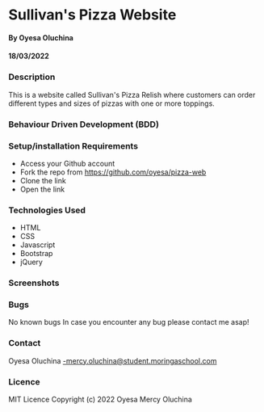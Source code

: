 # Sullivan's Pizza Website
#### By Oyesa Oluchina
#### 18/03/2022  

### Description
This is a website called Sullivan's Pizza Relish where customers can order different types and sizes of pizzas with one or more toppings. 

### Behaviour Driven Development (BDD)


### Setup/installation Requirements
 * Access your Github account
 * Fork the repo from https://github.com/oyesa/pizza-web
 * Clone the link
 * Open the link 

 ### Technologies Used
 - HTML
 - CSS
 - Javascript 
 - Bootstrap 
 - jQuery

### Screenshots


### Bugs
No known bugs
In case you encounter any bug please contact me asap!

### Contact
Oyesa Oluchina -mercy.oluchina@student.moringaschool.com

 ### Licence
 MIT Licence
 Copyright (c) 2022 Oyesa Mercy Oluchina